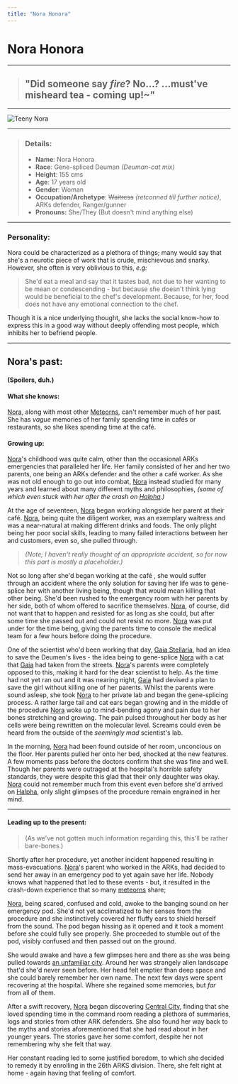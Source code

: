 ```yaml
---
title: "Nora Honora"
---
```



# Nora Honora
---

> ## "Did someone say *fire*? No...? ...must've misheard tea - coming up!~"

---
![Teeny Nora](https://raw.githubusercontent.com/Edd1ee/quartz/hugo/content/Images/Screenshots/Nora.png?style=centerme)

---

> ### Details:
> - **Name**: Nora Honora
> - **Race**: Gene-spliced Deuman *(Deuman-cat mix)*
> - **Height**: 155 cms
> - **Age**: 17 years old
> - **Gender**: Woman
> - **Occupation/Archetype**: ~~Waitress~~ *(retconned till further notice)*, ARKs defender, Ranger/gunner
> - **Pronouns:** She/They (But doesn't mind anything else)
---

### Personality:

Nora could be characterized as a plethora of things; many would say that she's a neurotic piece of work that is crude, mischievous and snarky. However, she often is very oblivious to this, *e.g:*

 >She'd eat a meal and say that it tastes bad, not due to her wanting to be mean or condescending - but because she doesn't think lying would be beneficial to the chef's development. Because, for her, food does not have any emotional connection to the chef.

Though it is a nice underlying thought, she lacks the social know-how to express this in a good way without deeply offending most people, which inhibits her to befriend people.


---

## Nora's past:
#### (Spoilers, duh.)

#### What she knows:

[Nora](SubIndexes/Characters/Nora.md), along with most other [Meteorns](SubIndexes/Places/Halpha.md), can't remember much of her past. She has *vague* memories of her family spending time in cafés or restaurants, so she likes spending time at the café.


#### Growing up:

[Nora](SubIndexes/Characters/Nora.md)'s childhood was quite calm, other than the occasional ARKs emergencies that paralleled her life. Her family consisted of her and her two parents, one being an ARKs defender and the other a café worker. As she was not old enough to go out into combat, [Nora](SubIndexes/Characters/Nora.md) instead studied for many years and learned about many different myths and philosophies, *(some of which even stuck with her after the crash on [Halpha](SubIndexes/Places/Halpha.md).)*

At the age of seventeen, [Nora](SubIndexes/Characters/Nora.md) began working alongside her parent at their café. [Nora](SubIndexes/Characters/Nora.md), being quite the diligent worker, was an exemplary waitress and was a near-natural at making different drinks and foods. The only plight being her poor social skills, leading to many failed interactions between her and customers, even so, she pulled through.

> *(Note; I haven't really thought of an appropriate accident, so for now this part is mostly a placeholder.)*

Not so long after she'd began working at the café  , she would suffer through an accident where the only solution for saving her life was to gene-splice her with another living being, though that would mean killing that other being. She'd been rushed to the emergency room with her parents by her side, both of whom offered to sacrifice themselves. [Nora](SubIndexes/Characters/Nora.md), of course, did not want that to happen and resisted for as long as she could, but after some time she passed out and could not resist no more. [Nora](SubIndexes/Characters/Nora.md) was put under for the time being, giving the parents time to console the medical team for a few hours before doing the procedure.

One of the scientist who'd been working that day, [Gaia Stellaria](SubIndexes/Characters/GaiaStellaria.md), had an idea to save the Deumen's lives - the idea being to gene-splice [Nora](SubIndexes/Characters/Nora.md) with a cat that [Gaia](SubIndexes/Characters/GaiaStellaria.md) had taken from the streets. [Nora](SubIndexes/Characters/Nora.md)'s parents were completely opposed to this, making it hard for the dear scientist to help. As the time had not yet ran out and it was nearing night, [Gaia](SubIndexes/Characters/GaiaStellaria.md) had devised a plan to save the girl without killing one of her parents. Whilst the parents were sound asleep, she took [Nora](SubIndexes/Characters/Nora.md) to her private lab and began the gene-splicing process. A rather large tail and cat ears began growing and in the middle of the procedure [Nora](SubIndexes/Characters/Nora.md) woke up to mind-bending agony and pain due to her bones stretching and growing. The pain pulsed throughout her body as her cells were being rewritten on the molecular level. Screams could even be heard from the outside of the *seemingly mad* scientist's lab.

In the morning, [Nora](SubIndexes/Characters/Nora.md) had been found outside of her room, unconcious on the floor.  Her parents pulled her onto her bed, shocked at the new features. A few moments pass before the doctors confirm that she was fine and well. Though her parents were outraged at the hospital's horrible safety standards, they were despite this glad that their only daughter was okay. [Nora](SubIndexes/Characters/Nora.md) could not remember much from this event even before she'd arrived on [Halpha](SubIndexes/Places/Halpha.md), only slight glimpses of the procedure remain engrained in her mind.

---

#### Leading up to the present:
> (As we've not gotten much information regarding this, this'll be rather bare-bones.)

Shortly after her procedure, yet another incident happened resulting in mass-evacuations. [Nora](SubIndexes/Characters/Nora.md)'s parent who worked in the ARKs, had decided to send her away in an emergency pod to yet again save her life. Nobody knows what happened that led to these events - but, it resulted in the crash-down experience that so many [meteorns](SubIndexes/Concepts/Meteorns.md) share;

[Nora](SubIndexes/Characters/Nora.md), being scared, confused and cold, awoke to the banging sound on her emergency pod. She'd not yet acclimatized to her senses from the procedure and she instinctively covered her fluffy ears to shield herself from the sound. The pod began hissing as it opened and it took a moment before she could fully see properly. She proceeded to stumble out of the pod, visibly confused and then passed out on the ground.

She would awake and have a few glimpses here and there as she was being pulled towards [an unfamiliar city](SubIndexes/Places/CentralCity.md). Around her was strangely alien landscape that'd she'd never seen before. Her head felt emptier than deep space and she could barely remember her own name.
The next few days were spent recovering at the hospital. Where she regained some memories, but *far* from all of them.

After a swift recovery, [Nora](SubIndexes/Characters/Nora.md) began discovering [Central City](SubIndexes/Places/CentralCity.md), finding that she loved spending time in the command room reading a plethora of summaries, logs and stories from other ARK defenders. She also found her way back to the myths and stories aforementioned that she had read about in her younger years. The stories gave her some comfort, despite her not remembering why she felt that way.

Her constant reading led to some justified boredom, to which she decided to remedy it by enrolling in the 26th ARKS division. There, she felt right at home - again having that feeling of comfort.
